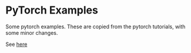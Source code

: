 # PyTorch Examples

Some pytorch examples. These are copied from the pytorch tutorials,
with some minor changes.

See [here](http://pytorch.org/tutorials/)
